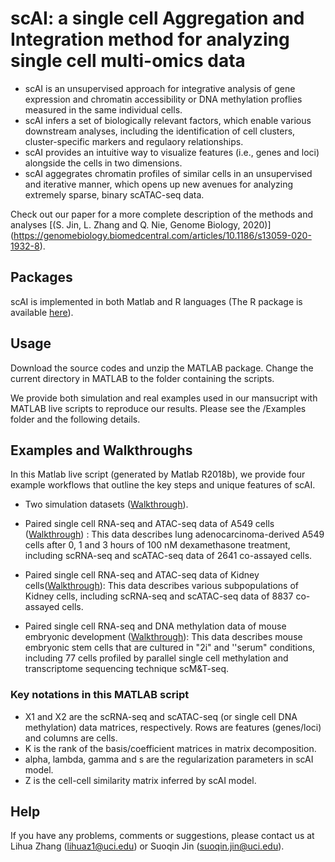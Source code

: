# scAI: a single cell Aggregation and Integration method for analyzing single cell multi-omics data
- scAI is an unsupervised approach for integrative analysis of gene expression and chromatin accessibility or DNA methylation proflies measured in the same individual cells.
- scAI infers a set of biologically relevant factors, which enable various downstream analyses, including the identification of cell clusters, cluster-specific markers and regulaory relationships. 
- scAI provides an intuitive way to visualize features (i.e., genes and loci) alongside the cells in two dimensions.
- scAI aggegrates chromatin profiles of similar cells in an unsupervised and iterative manner, which opens up new avenues for analyzing extremely sparse, binary scATAC-seq data.

Check out our paper for a more complete description of the methods and analyses [(S. Jin, L. Zhang and Q. Nie, Genome Biology, 2020)] (https://genomebiology.biomedcentral.com/articles/10.1186/s13059-020-1932-8).

## Packages
scAI is implemented in both Matlab and R languages (The R package is available [here](https://github.com/sqjin/scAI)). 

## Usage
Download the source codes and unzip the MATLAB package. Change the current directory in MATLAB to the folder containing the scripts. 

We provide both simulation and real examples used in our mansucript with MATLAB live scripts to reproduce our results. Please see the /Examples folder and the following details. 

## Examples and Walkthroughs
In this Matlab live script (generated by Matlab R2018b), we provide four example workflows that outline the key steps and unique features of scAI.

- Two simulation datasets ([Walkthrough](https://github.com/amsszlh/scAI/blob/master/Examples/scAI_paired_simulation_datasets.pdf)).

- Paired single cell RNA-seq and ATAC-seq data of A549 cells ([Walkthrough](https://github.com/amsszlh/scAI/blob/master/Examples/scAI_paired_scRNA_scATAC_A549.pdf)) : This data describes lung adenocarcinoma-derived A549 cells after 0, 1 and 3 hours of 100 nM dexamethasone treatment, including scRNA-seq and scATAC-seq data of 2641 co-assayed cells.

- Paired single cell RNA-seq and ATAC-seq data of Kidney cells([Walkthrough](https://github.com/amsszlh/scAI/blob/master/Examples/scAI_paired_scRNA_scATAC_Kidney.pdf)): This data describes various subpopulations of Kidney cells, including scRNA-seq and scATAC-seq data of 8837 co-assayed cells.

- Paired single cell RNA-seq and  DNA methylation data of mouse embryonic development ([Walkthrough](https://github.com/amsszlh/scAI/blob/master/Examples/scAI_paired_scRNA_scDNA_mESC.pdf)): This data describes mouse embryonic stem cells that are cultured in "2i" and ''serum" conditions, including 77 cells profiled by parallel single cell methylation and transcriptome sequencing technique scM&T-seq.

### Key notations in this MATLAB script
- X1 and X2 are the scRNA-seq and scATAC-seq (or single cell DNA methylation) data matrices, respectively. Rows are features (genes/loci) and columns are cells. 
- K is the rank of the basis/coefficient matrices in matrix decomposition.
- alpha, lambda, gamma and s are the regularization parameters in scAI model.  
- Z is the cell-cell similarity matrix inferred by scAI model.

## Help
If you have any problems, comments or suggestions, please contact us at Lihua Zhang (lihuaz1@uci.edu) or Suoqin Jin (suoqin.jin@uci.edu).
